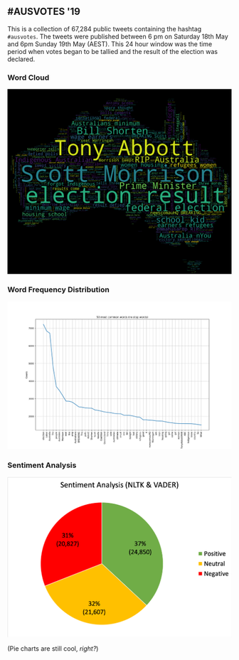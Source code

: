 ## #AUSVOTES '19

This is a collection of 67,284 public tweets containing the hashtag `#ausvotes`. The tweets were published between 6 pm on Saturday 18th May and 6pm Sunday 19th May (AEST). This 24 hour window was the time period when votes began to be tallied and the result of the election was declared.

### Word Cloud

![wordcloud](./img/word_cloud.png)

### Word Frequency Distribution

![frequency_dist](./img/frequency_dist.png)

### Sentiment Analysis

![piechart](./img/sentiment_analysis.png)

(Pie charts are still cool, _right?_)

